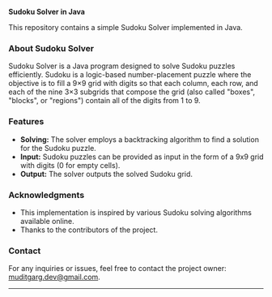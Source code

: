 **Sudoku Solver in Java**

This repository contains a simple Sudoku Solver implemented in Java.

### About Sudoku Solver

Sudoku Solver is a Java program designed to solve Sudoku puzzles efficiently. Sudoku is a logic-based number-placement puzzle where the objective is to fill a 9×9 grid with digits so that each column, each row, and each of the nine 3×3 subgrids that compose the grid (also called "boxes", "blocks", or "regions") contain all of the digits from 1 to 9.

### Features

- **Solving:** The solver employs a backtracking algorithm to find a solution for the Sudoku puzzle.
- **Input:** Sudoku puzzles can be provided as input in the form of a 9x9 grid with digits (0 for empty cells).
- **Output:** The solver outputs the solved Sudoku grid.


### Acknowledgments

- This implementation is inspired by various Sudoku solving algorithms available online.
- Thanks to the contributors of the project.

### Contact

For any inquiries or issues, feel free to contact the project owner: [muditgarg.dev@gmail.com](mailto:muditgarg.dev@gmail.com).

---
